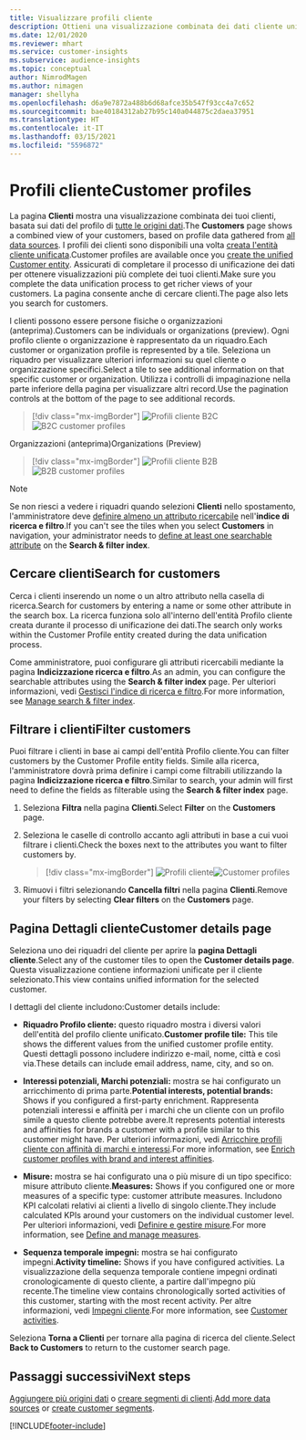 ```yaml
---
title: Visualizzare profili cliente
description: Ottieni una visualizzazione combinata dei dati cliente unificati.
ms.date: 12/01/2020
ms.reviewer: mhart
ms.service: customer-insights
ms.subservice: audience-insights
ms.topic: conceptual
author: NimrodMagen
ms.author: nimagen
manager: shellyha
ms.openlocfilehash: d6a9e7872a488b6d68afce35b547f93cc4a7c652
ms.sourcegitcommit: bae40184312ab27b95c140a044875c2daea37951
ms.translationtype: HT
ms.contentlocale: it-IT
ms.lasthandoff: 03/15/2021
ms.locfileid: "5596872"
---
```

# <a name="customer-profiles"></a><span data-ttu-id="38b94-103">Profili cliente</span><span class="sxs-lookup"><span data-stu-id="38b94-103">Customer profiles</span></span>

<span data-ttu-id="38b94-104">La pagina **Clienti** mostra una visualizzazione combinata dei tuoi clienti, basata sui dati del profilo di [tutte le origini dati](data-sources.md).</span><span class="sxs-lookup"><span data-stu-id="38b94-104">The **Customers** page shows a combined view of your customers, based on profile data gathered from [all data sources](data-sources.md).</span></span> <span data-ttu-id="38b94-105">I profili dei clienti sono disponibili una volta [creata l'entità cliente unificata](data-unification.md).</span><span class="sxs-lookup"><span data-stu-id="38b94-105">Customer profiles are available once you [create the unified Customer entity](data-unification.md).</span></span> <span data-ttu-id="38b94-106">Assicurati di completare il processo di unificazione dei dati per ottenere visualizzazioni più complete dei tuoi clienti.</span><span class="sxs-lookup"><span data-stu-id="38b94-106">Make sure you complete the data unification process to get richer views of your customers.</span></span> <span data-ttu-id="38b94-107">La pagina consente anche di cercare clienti.</span><span class="sxs-lookup"><span data-stu-id="38b94-107">The page also lets you search for customers.</span></span>

<span data-ttu-id="38b94-108">I clienti possono essere persone fisiche o organizzazioni (anteprima).</span><span class="sxs-lookup"><span data-stu-id="38b94-108">Customers can be individuals or organizations (preview).</span></span> <span data-ttu-id="38b94-109">Ogni profilo cliente o organizzazione è rappresentato da un riquadro.</span><span class="sxs-lookup"><span data-stu-id="38b94-109">Each customer or organization profile is represented by a tile.</span></span> <span data-ttu-id="38b94-110">Seleziona un riquadro per visualizzare ulteriori informazioni su quel cliente o organizzazione specifici.</span><span class="sxs-lookup"><span data-stu-id="38b94-110">Select a tile to see additional information on that specific customer or organization.</span></span> <span data-ttu-id="38b94-111">Utilizza i controlli di impaginazione nella parte inferiore della pagina per visualizzare altri record.</span><span class="sxs-lookup"><span data-stu-id="38b94-111">Use the pagination controls at the bottom of the page to see additional records.</span></span>

> [!div class="mx-imgBorder"] 
> <span data-ttu-id="38b94-112">![Profili cliente B2C](media/profiles-customers.png "Profili cliente B2C")</span><span class="sxs-lookup"><span data-stu-id="38b94-112">![B2C customer profiles](media/profiles-customers.png "B2C customer profiles")</span></span>

<span data-ttu-id="38b94-113">Organizzazioni (anteprima)</span><span class="sxs-lookup"><span data-stu-id="38b94-113">Organizations (Preview)</span></span>
> [!div class="mx-imgBorder"] 
> <span data-ttu-id="38b94-114">![Profili cliente B2B](media/profile-customers-b2b.png "Profili cliente B2B")</span><span class="sxs-lookup"><span data-stu-id="38b94-114">![B2B customer profiles](media/profile-customers-b2b.png "B2B customer profiles")</span></span>

> [!NOTE]
> <span data-ttu-id="38b94-115">Se non riesci a vedere i riquadri quando selezioni **Clienti** nello spostamento, l'amministratore deve [definire almeno un attributo ricercabile](search-filter-index.md) nell'**indice di ricerca e filtro**.</span><span class="sxs-lookup"><span data-stu-id="38b94-115">If you can't see the tiles when you select **Customers** in navigation, your administrator needs to [define at least one searchable attribute](search-filter-index.md) on the **Search & filter index**.</span></span>

## <a name="search-for-customers"></a><span data-ttu-id="38b94-116">Cercare clienti</span><span class="sxs-lookup"><span data-stu-id="38b94-116">Search for customers</span></span>

<span data-ttu-id="38b94-117">Cerca i clienti inserendo un nome o un altro attributo nella casella di ricerca.</span><span class="sxs-lookup"><span data-stu-id="38b94-117">Search for customers by entering a name or some other attribute in the search box.</span></span> <span data-ttu-id="38b94-118">La ricerca funziona solo all'interno dell'entità Profilo cliente creata durante il processo di unificazione dei dati.</span><span class="sxs-lookup"><span data-stu-id="38b94-118">The search only works within the Customer Profile entity created during the data unification process.</span></span>

<span data-ttu-id="38b94-119">Come amministratore, puoi configurare gli attributi ricercabili mediante la pagina **Indicizzazione ricerca e filtro**.</span><span class="sxs-lookup"><span data-stu-id="38b94-119">As an admin, you can configure the searchable attributes using the **Search & filter index** page.</span></span> <span data-ttu-id="38b94-120">Per ulteriori informazioni, vedi [Gestisci l'indice di ricerca e filtro](search-filter-index.md).</span><span class="sxs-lookup"><span data-stu-id="38b94-120">For more information, see [Manage search & filter index](search-filter-index.md).</span></span>

## <a name="filter-customers"></a><span data-ttu-id="38b94-121">Filtrare i clienti</span><span class="sxs-lookup"><span data-stu-id="38b94-121">Filter customers</span></span>

<span data-ttu-id="38b94-122">Puoi filtrare i clienti in base ai campi dell'entità Profilo cliente.</span><span class="sxs-lookup"><span data-stu-id="38b94-122">You can filter customers by the Customer Profile entity fields.</span></span> <span data-ttu-id="38b94-123">Simile alla ricerca, l'amministratore dovrà prima definire i campi come filtrabili utilizzando la pagina **Indicizzazione ricerca e filtro**.</span><span class="sxs-lookup"><span data-stu-id="38b94-123">Similar to search, your admin will first need to define the fields as filterable using the **Search & filter index** page.</span></span>

1. <span data-ttu-id="38b94-124">Seleziona **Filtra** nella pagina **Clienti**.</span><span class="sxs-lookup"><span data-stu-id="38b94-124">Select **Filter** on the **Customers** page.</span></span>

2. <span data-ttu-id="38b94-125">Seleziona le caselle di controllo accanto agli attributi in base a cui vuoi filtrare i clienti.</span><span class="sxs-lookup"><span data-stu-id="38b94-125">Check the boxes next to the attributes you want to filter customers by.</span></span>

   > [!div class="mx-imgBorder"] 
   > <span data-ttu-id="38b94-126">![Profili cliente](media/profiles-customers3.png "Profili cliente")</span><span class="sxs-lookup"><span data-stu-id="38b94-126">![Customer profiles](media/profiles-customers3.png "Customer profiles")</span></span>

3. <span data-ttu-id="38b94-127">Rimuovi i filtri selezionando **Cancella filtri** nella pagina **Clienti**.</span><span class="sxs-lookup"><span data-stu-id="38b94-127">Remove your filters by selecting **Clear filters** on the **Customers** page.</span></span>

##  <a name="customer-details-page"></a><span data-ttu-id="38b94-128">Pagina Dettagli cliente</span><span class="sxs-lookup"><span data-stu-id="38b94-128">Customer details page</span></span>

<span data-ttu-id="38b94-129">Seleziona uno dei riquadri del cliente per aprire la **pagina Dettagli cliente**.</span><span class="sxs-lookup"><span data-stu-id="38b94-129">Select any of the customer tiles to open the **Customer details page**.</span></span> <span data-ttu-id="38b94-130">Questa visualizzazione contiene informazioni unificate per il cliente selezionato.</span><span class="sxs-lookup"><span data-stu-id="38b94-130">This view contains unified information for the selected customer.</span></span>

<span data-ttu-id="38b94-131">I dettagli del cliente includono:</span><span class="sxs-lookup"><span data-stu-id="38b94-131">Customer details include:</span></span>

-   <span data-ttu-id="38b94-132">**Riquadro Profilo cliente:** questo riquadro mostra i diversi valori dell'entità del profilo cliente unificato.</span><span class="sxs-lookup"><span data-stu-id="38b94-132">**Customer profile tile:** This tile shows the different values from the unified customer profile entity.</span></span> <span data-ttu-id="38b94-133">Questi dettagli possono includere indirizzo e-mail, nome, città e così via.</span><span class="sxs-lookup"><span data-stu-id="38b94-133">These details can include email address, name, city, and so on.</span></span> 

-   <span data-ttu-id="38b94-134">**Interessi potenziali, Marchi potenziali:** mostra se hai configurato un arricchimento di prima parte.</span><span class="sxs-lookup"><span data-stu-id="38b94-134">**Potential interests, potential brands:** Shows if you configured a first-party enrichment.</span></span> <span data-ttu-id="38b94-135">Rappresenta potenziali interessi e affinità per i marchi che un cliente con un profilo simile a questo cliente potrebbe avere.</span><span class="sxs-lookup"><span data-stu-id="38b94-135">It represents potential interests and affinities for brands a customer with a profile similar to this customer might have.</span></span> <span data-ttu-id="38b94-136">Per ulteriori informazioni, vedi [Arricchire profili cliente con affinità di marchi e interessi](enrichment-microsoft-graph.md).</span><span class="sxs-lookup"><span data-stu-id="38b94-136">For more information, see [Enrich customer profiles with brand and interest affinities](enrichment-microsoft-graph.md).</span></span>

-   <span data-ttu-id="38b94-137">**Misure:** mostra se hai configurato una o più misure di un tipo specifico: misure attributo cliente.</span><span class="sxs-lookup"><span data-stu-id="38b94-137">**Measures:** Shows if you configured one or more measures of a specific type: customer attribute measures.</span></span> <span data-ttu-id="38b94-138">Includono KPI calcolati relativi ai clienti a livello di singolo cliente.</span><span class="sxs-lookup"><span data-stu-id="38b94-138">They include calculated KPIs around your customers on the individual customer level.</span></span> <span data-ttu-id="38b94-139">Per ulteriori informazioni, vedi [Definire e gestire misure](measures.md).</span><span class="sxs-lookup"><span data-stu-id="38b94-139">For more information, see [Define and manage measures](measures.md).</span></span>

-   <span data-ttu-id="38b94-140">**Sequenza temporale impegni:** mostra se hai configurato impegni.</span><span class="sxs-lookup"><span data-stu-id="38b94-140">**Activity timeline:** Shows if you have configured activities.</span></span> <span data-ttu-id="38b94-141">La visualizzazione della sequenza temporale contiene impegni ordinati cronologicamente di questo cliente, a partire dall'impegno più recente.</span><span class="sxs-lookup"><span data-stu-id="38b94-141">The timeline view contains chronologically sorted activities of this customer, starting with the most recent activity.</span></span> <span data-ttu-id="38b94-142">Per altre informazioni, vedi [Impegni cliente](activities.md).</span><span class="sxs-lookup"><span data-stu-id="38b94-142">For more information, see [Customer activities](activities.md).</span></span>

<span data-ttu-id="38b94-143">Seleziona **Torna a Clienti** per tornare alla pagina di ricerca del cliente.</span><span class="sxs-lookup"><span data-stu-id="38b94-143">Select **Back to Customers** to return to the customer search page.</span></span>

## <a name="next-steps"></a><span data-ttu-id="38b94-144">Passaggi successivi</span><span class="sxs-lookup"><span data-stu-id="38b94-144">Next steps</span></span>

<span data-ttu-id="38b94-145">[Aggiungere più origini dati](data-sources.md) o [creare segmenti di clienti](segments.md).</span><span class="sxs-lookup"><span data-stu-id="38b94-145">[Add more data sources](data-sources.md) or [create customer segments](segments.md).</span></span>


[!INCLUDE[footer-include](../includes/footer-banner.md)]